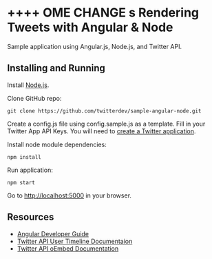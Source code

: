 ++++ OME CHANGE 
s
Rendering Tweets with Angular & Node
===================

Sample application using Angular.js, Node.js, and Twitter API.


Installing and Running
----

Install [Node.js](http://nodejs.org/).

Clone GitHub repo:

```
git clone https://github.com/twitterdev/sample-angular-node.git
```
Create a config.js file using config.sample.js as a template. Fill in your Twitter App API Keys. You will need to [create a Twitter application](https://apps.twitter.com/).

Install node module dependencies:

```
npm install 
```

Run application:

```
npm start
```

Go to [http://localhost:5000](http://localhost:5000) in your browser.




Resources
----
- [Angular Developer Guide](https://docs.angularjs.org/guide)
- [Twitter API User Timeline Documentaion](https://dev.twitter.com/docs/api/1.1/get/statuses/user_timeline)
- [Twitter API oEmbed Documentation](https://dev.twitter.com/docs/api/1/get/statuses/oembed)